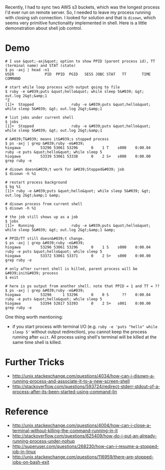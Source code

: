 <!--
{
  "title": "Shell Job Control",
  "date": "2016-06-28T03:52:34.000Z",
  "category": "",
  "tags": [
    "shell"
  ],
  "draft": false
}
-->

Recently, I had to sync two AWS s3 buckets, which was the longest process I'd ever run on remote server. 
So, I needed to leave my process running with closing ssh connection. I looked for solution and that is `disown`, which seems very primitive functionality implemented in shell.
Here is a little demonstration about shell job control.

# Demo

```prettyprint
# I use &quot;-axj&quot; option to show PPID (parent process id), TT (terminal name) and STAT (state)
$ ps -axj | head -n1
USER              PID  PPID  PGID   SESS JOBC STAT   TT       TIME COMMAND

# start while loop process with output going to file
$ ruby -e &#039;puts &quot;hello&quot; while sleep 5&#039; &gt; out.log 2&gt;&amp;1
^Z
[1]+  Stopped                 ruby -e &#039;puts &quot;hello&quot; while sleep 5&#039; &gt; out.log 2&gt;&amp;1

# list jobs under current shell
$ jobs
[1]+  Stopped                 ruby -e &#039;puts &quot;hello&quot; while sleep 5&#039; &gt; out.log 2&gt;&amp;1

# &#039;T&#039; means it&#039;s stopped process
$ ps -axj | grep &#039;ruby -e&#039;
hiogawa         53296 53061 53296      0    1 T    s000    0:00.04 ruby -e puts &quot;hello&quot; while sleep 5
hiogawa         53339 53061 53338      0    2 S+   s000    0:00.00 grep ruby -e

# disown doesn&#039;t work for &#039;Stopped&#039; job
$ disown -h %1

# restart process background
$ bg %1
[1]+ ruby -e &#039;puts &quot;hello&quot; while sleep 5&#039; &gt; out.log 2&gt;&amp;1 &amp;

# disown process from current shell
$ disown -h %1

# the job still shows up as a job
$ jobs
[1]+  Running                 ruby -e &#039;puts &quot;hello&quot; while sleep 5&#039; &gt; out.log 2&gt;&amp;1 &amp;

# PPID/TT still doesn&#039;t change.
$ ps -axj | grep &#039;ruby -e&#039;
hiogawa         53296 53061 53296      0    1 S    s000    0:00.04 ruby -e puts &quot;hello&quot; while sleep 5
hiogawa         53372 53061 53371      0    2 S+   s000    0:00.00 grep ruby -e

# only after current shell is killed, parent process will be &#039;init&#039; process
$ exit

# here is ps output from another shell. note that PPID = 1 and TT = ??
$ ps -axj | grep &#039;ruby -e&#039;
hiogawa         53296     1 53296      0    0 S      ??    0:00.04 ruby -e puts &quot;hello&quot; while sleep 5
hiogawa         53394 52817 53393      0    2 S+   s001    0:00.00 grep ruby -e
```

One thing worth mentioning:

- if you start process with terminal I/O (e.g. `ruby -e 'puts "hello" while sleep 5'` without output redirection), you cannot keep the process running after `exit`. All process using shell's terminal will be killed at the same time shell is killed.

# Further Tricks

- http://unix.stackexchange.com/questions/4034/how-can-i-disown-a-running-process-and-associate-it-to-a-new-screen-shell
- http://stackoverflow.com/questions/593724/redirect-stderr-stdout-of-a-process-after-its-been-started-using-command-lin

# Reference

- http://unix.stackexchange.com/questions/4004/how-can-i-close-a-terminal-without-killing-the-command-running-in-it
- http://stackoverflow.com/questions/625409/how-do-i-put-an-already-running-process-under-nohup
- http://superuser.com/questions/268230/how-can-i-resume-a-stopped-job-in-linux
- http://unix.stackexchange.com/questions/116959/there-are-stopped-jobs-on-bash-exit